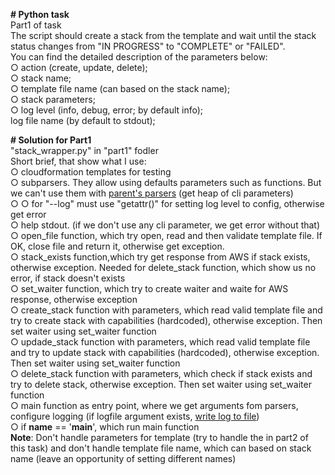 <b># Python task</b><br>
Part1 of task<br>
The script should create a stack from the template and wait until the stack status changes from "IN PROGRESS" to "COMPLETE" or "FAILED". <br>
You can find the detailed description of the parameters below:<br>
	○ action (create, update, delete);<br>
	○ stack name;<br>
	○ template file name (can based on the stack name);<br>
	○ stack parameters;<br>
	○ log level (info, debug, error; by default info);<br>
log file name (by default to stdout);<br>

<b># Solution for Part1</b><br>
"stack_wrapper.py" in "part1" fodler<br>
Short brief, that show what I use:<br>
	○ cloudformation templates for testing<br>
	○ subparsers. They allow using defaults parameters such as functions. But we can't use them with <a href="https://docs.python.org/3/library/argparse.html#parents">parent's parsers</a> (get heap of cli parameters)<br>
		○ ○ for "--log" must use "getattr()" for setting log level to config, otherwise get error<br>
	○ help stdout. (if we don't use any cli parameter, we get error without that)<br>
	○ open_file function, which try open, read and then validate template file. If OK, close file and return it, otherwise get exception. <br>
	○ stack_exists function,which try get response from AWS if stack exists, otherwise exception. Needed for delete_stack function, which show us no error, if stack doesn't exists<br>
	○ set_waiter function, which try to create waiter and waite for AWS response, otherwise exception<br>
	○ create_stack function with parameters, which read valid template file and try to create stack with capabilities (hardcoded), otherwise exception. Then set waiter using set_waiter function<br>
	○ updade_stack function with parameters, which read valid template file and try to update stack with capabilities (hardcoded), otherwise exception. Then set waiter using set_waiter function<br>
	○ delete_stack function with parameters, which check if stack exists and try to delete stack, otherwise exception. Then set waiter using set_waiter function<br>
	○ main function as entry point, where we get arguments fom parsers, configure logging (if logfile argument exists, <a href="https://docs.python.org/3/howto/logging.html#logging-to-a-file">write log to file</a>)<br>
	○ if __name__ == '__main__', which run main function<br>
<b>Note</b>: Don't handle parameters for template (try to handle the in part2 of this task) and don't handle template file name, which can based on stack name (leave an opportunity of setting different names)  